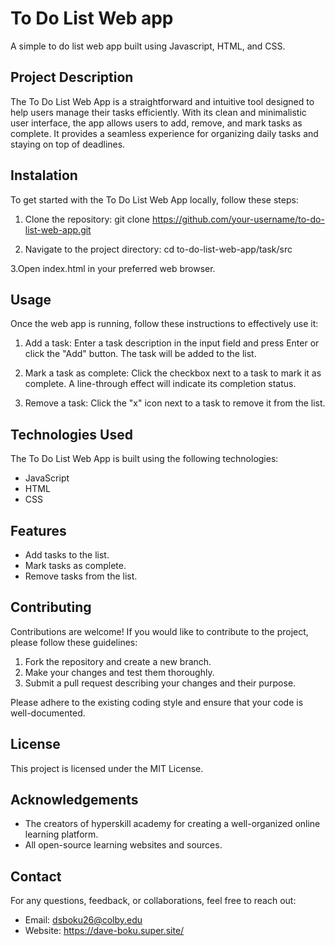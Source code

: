 # To Do List Web app
 A simple to do list web app built using Javascript, HTML, and CSS.

## Project Description
The To Do List Web App is a straightforward and intuitive tool designed to help users manage their tasks efficiently. With its clean and minimalistic user interface, the app allows users to add, remove, and mark tasks as complete. It provides a seamless experience for organizing daily tasks and staying on top of deadlines.

## Instalation
To get started with the To Do List Web App locally, follow these steps:

1. Clone the repository:
git clone https://github.com/your-username/to-do-list-web-app.git

2. Navigate to the project directory:
cd to-do-list-web-app/task/src

3.Open index.html in your preferred web browser.

## Usage
Once the web app is running, follow these instructions to effectively use it:

1. Add a task: Enter a task description in the input field and press Enter or click the "Add" button. The task will be added to the list.

2. Mark a task as complete: Click the checkbox next to a task to mark it as complete. A line-through effect will indicate its completion status.

3. Remove a task: Click the "x" icon next to a task to remove it from the list.
   
## Technologies Used
The To Do List Web App is built using the following technologies:
- JavaScript
- HTML
- CSS

## Features
- Add tasks to the list.
- Mark tasks as complete.
- Remove tasks from the list.

## Contributing
Contributions are welcome! If you would like to contribute to the project, please follow these guidelines:
1. Fork the repository and create a new branch.
2. Make your changes and test them thoroughly.
3. Submit a pull request describing your changes and their purpose.

Please adhere to the existing coding style and ensure that your code is well-documented.

## License
This project is licensed under the MIT License.

## Acknowledgements
- The creators of hyperskill academy for creating a well-organized online learning platform.
- All open-source learning websites and sources.
  
## Contact
For any questions, feedback, or collaborations, feel free to reach out:
- Email: dsboku26@colby.edu
- Website: https://dave-boku.super.site/
